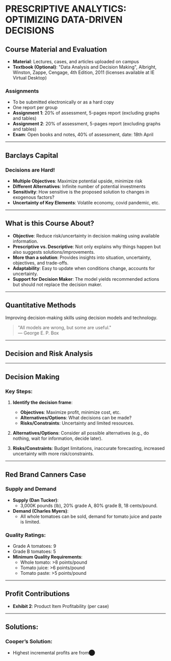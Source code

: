 # PRESCRIPTIVE ANALYTICS: OPTIMIZING DATA-DRIVEN DECISIONS


## Course Material and Evaluation
- **Material**: Lectures, cases, and articles uploaded on campus
- **Textbook (Optional)**: "Data Analysis and Decision Making", Albright, Winston, Zappe, Cengage, 4th Edition, 2011 (licenses available at IE Virtual Desktop)
  
### Assignments
- To be submitted electronically or as a hard copy
- One report per group
- **Assignment 1**: 20% of assessment, 5-pages report (excluding graphs and tables)
- **Assignment 2**: 20% of assessment, 5-pages report (excluding graphs and tables)
- **Exam**: Open books and notes, 40% of assessment, date: 18th April

---

## Barclays Capital

### Decisions are Hard!
- **Multiple Objectives**: Maximize potential upside, minimize risk
- **Different Alternatives**: Infinite number of potential investments
- **Sensitivity**: How sensitive is the proposed solution to changes in exogenous factors?
- **Uncertainty of Key Elements**: Volatile economy, covid pandemic, etc.

---

## What is this Course About?

- **Objective**: Reduce risk/uncertainty in decision making using available information.
- **Prescriptive vs. Descriptive**: Not only explains why things happen but also suggests solutions/improvements.
- **More than a solution**: Provides insights into situation, uncertainty, objectives, and trade-offs.
- **Adaptability**: Easy to update when conditions change, accounts for uncertainty.
- **Support for Decision Maker**: The model yields recommended actions but should not replace the decision maker.

---

## Quantitative Methods

Improving decision-making skills using decision models and technology.

> "All models are wrong, but some are useful."  
> — George E. P. Box

---

## Decision and Risk Analysis

---

## Decision Making

### Key Steps:
1. **Identify the decision frame**:
   - **Objectives**: Maximize profit, minimize cost, etc.
   - **Alternatives/Options**: What decisions can be made?
   - **Risks/Constraints**: Uncertainty and limited resources.

2. **Alternatives/Options**: Consider all possible alternatives (e.g., do nothing, wait for information, decide later).
3. **Risks/Constraints**: Budget limitations, inaccurate forecasting, increased uncertainty with more risk/constraints.

---

## Red Brand Canners Case

### Supply and Demand
- **Supply (Dan Tucker)**:  
  - 3,000K pounds (lb), 20% grade A, 80% grade B, 18 cents/pound.
- **Demand (Charles Myers)**:  
  - All whole tomatoes can be sold, demand for tomato juice and paste is limited.

### Quality Ratings:
- Grade A tomatoes: 9
- Grade B tomatoes: 5
- **Minimum Quality Requirements**:
  - Whole tomato: >8 points/pound
  - Tomato juice: >6 points/pound
  - Tomato paste: >5 points/pound

---

## Profit Contributions

- **Exhibit 2**: Product Item Profitability (per case)
  
---

## Solutions:

### Cooper’s Solution:
- Highest incremental profits are from​⬤
